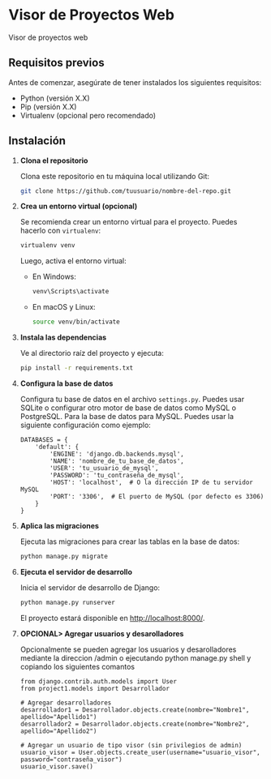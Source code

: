 


# Visor de Proyectos Web

Visor de proyectos web

## Requisitos previos

Antes de comenzar, asegúrate de tener instalados los siguientes requisitos:

- Python (versión X.X)
- Pip (versión X.X)
- Virtualenv (opcional pero recomendado)

## Instalación

1. **Clona el repositorio**

   Clona este repositorio en tu máquina local utilizando Git:

   ```bash
   git clone https://github.com/tuusuario/nombre-del-repo.git
   ```

2. **Crea un entorno virtual (opcional)**

   Se recomienda crear un entorno virtual para el proyecto. Puedes hacerlo con `virtualenv`:

   ```bash
   virtualenv venv
   ```

   Luego, activa el entorno virtual:

   - En Windows:

     ```bash
     venv\Scripts\activate
     ```

   - En macOS y Linux:

     ```bash
     source venv/bin/activate
     ```

3. **Instala las dependencias**

   Ve al directorio raíz del proyecto y ejecuta:

   ```bash
   pip install -r requirements.txt
   ```

4. **Configura la base de datos**

   Configura tu base de datos en el archivo `settings.py`. Puedes usar SQLite o configurar otro motor de base de datos como MySQL o PostgreSQL.
   Para la base de datos para MySQL. Puedes usar la siguiente configuración como ejemplo:
   ```
   DATABASES = {
       'default': {
           'ENGINE': 'django.db.backends.mysql',
           'NAME': 'nombre_de_tu_base_de_datos',
           'USER': 'tu_usuario_de_mysql',
           'PASSWORD': 'tu_contraseña_de_mysql',
           'HOST': 'localhost',  # O la dirección IP de tu servidor MySQL
           'PORT': '3306',  # El puerto de MySQL (por defecto es 3306)
       }
   }
   ```

6. **Aplica las migraciones**

   Ejecuta las migraciones para crear las tablas en la base de datos:

   ```bash
   python manage.py migrate
   ```

7. **Ejecuta el servidor de desarrollo**

   Inicia el servidor de desarrollo de Django:

   ```bash
   python manage.py runserver
   ```

   El proyecto estará disponible en [http://localhost:8000/](http://localhost:8000/).

8. **OPCIONAL> Agregar usuarios y desarolladores**

   Opcionalmente se pueden agregar los usuarios y desarolladores mediante la direccion /admin o
   ejecutando python manage.py shell y copiando los siguientes comantos

    ```
   from django.contrib.auth.models import User
   from project1.models import Desarrollador
   
   # Agregar desarrolladores
   desarrollador1 = Desarrollador.objects.create(nombre="Nombre1", apellido="Apellido1")
   desarrollador2 = Desarrollador.objects.create(nombre="Nombre2", apellido="Apellido2")
   
   # Agregar un usuario de tipo visor (sin privilegios de admin)
   usuario_visor = User.objects.create_user(username="usuario_visor", password="contraseña_visor")
   usuario_visor.save()
    ```


